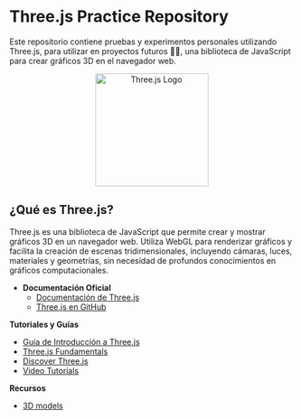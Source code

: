 # Three.js Practice Repository

Este repositorio contiene pruebas y experimentos personales utilizando Three.js, para utilizar en proyectos futuros 👀👀, una biblioteca de JavaScript para crear gráficos 3D en el navegador web.

<p align="center">
  <img src="https://github.com/mrdoob/three.js/blob/dev/files/icon.svg" alt="Three.js Logo" width="200">
</p>

## ¿Qué es Three.js?

Three.js es una biblioteca de JavaScript que permite crear y mostrar gráficos 3D en un navegador web. Utiliza WebGL para renderizar gráficos y facilita la creación de escenas tridimensionales, incluyendo cámaras, luces, materiales y geometrías, sin necesidad de profundos conocimientos en gráficos computacionales.

- **Documentación Oficial**
  - [Documentación de Three.js](https://threejs.org/docs/)
  - [Three.js en GitHub](https://github.com/mrdoob/three.js/)
 
**Tutoriales y Guías**
  - [Guía de Introducción a Three.js](https://threejs.org/docs/#manual/en/introduction/Creating-a-scene)
  - [Three.js Fundamentals](https://threejsfundamentals.org/)
  - [Discover Three.js](https://discoverthreejs.com/)
  - [Video Tutorials](https://youtube.com/playlist?list=PLDllzmccetSPVF3JN6OFazp39N00yHE3A&si=moBHpKSsozwmrcle)

**Recursos**
  - [3D models](https://sketchfab.com/)
